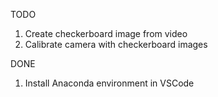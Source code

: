 TODO
1. Create checkerboard image from video
2. Calibrate camera with checkerboard images

DONE
1. Install Anaconda environment in VSCode